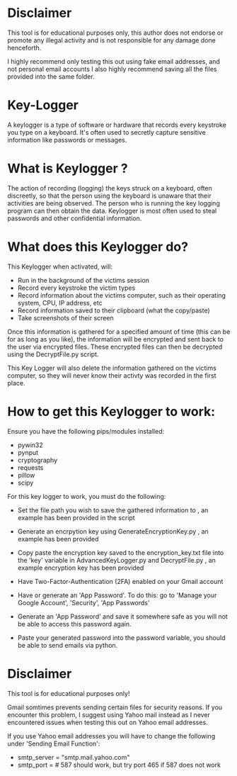 # Disclaimer
This tool is for educational purposes only, this author does not endorse or promote any illegal activity and is not responsible for any damage done henceforth.

I highly recommend only testing this out using fake email addresses, and not personal email accounts
I also highly recommend saving all the files provided into the same folder.

# Key-Logger
A keylogger is a type of software or hardware that records every keystroke you type on a keyboard. It's often used to secretly capture sensitive information like passwords or messages.

# What is Keylogger ?
The action of recording (logging) the keys struck on a keyboard, often discreetly, so that the person using the keyboard is unaware that their activities are being observed. The person who is running the key logging program can then obtain the data. Keylogger is most often used to steal passwords and other confidential information.

# What does this Keylogger do?
This Keylogger when activated, will: 
- Run in the background of the victims session 
- Record every keystroke the victim types
- Record information about the victims computer, such as their operating system, CPU, IP address, etc
- Record information saved to their clipboard (what the copy/paste)
- Take screenshots of their screen

Once this information is gathered for a specified amount of time (this can be for as long as you like), the information will be encrypted and sent back to the user via encrypted files. These encrypted files can then be decrypted using the DecryptFile.py script.

This Key Logger will also delete the information gathered on the victims computer, so they will never know their activty was recorded in the first place.

# How to get this Keylogger to work:
Ensure you have the following pips/modules installed:
- pywin32
- pynput
- cryptography
- requests
- pillow
- scipy

For this key logger to work, you must do the following:

- Set the file path you wish to save the gathered information to , an example has been provided in the script
  
- Generate an encrpytion key using GenerateEncryptionKey.py , an example has been provided
  
- Copy paste the encryption key saved to the encryption_key.txt file into the 'key' variable in AdvancedKeyLogger.py and DecryptFile.py , an example encryption key has been provided

- Have Two-Factor-Authentication (2FA) enabled on your Gmail account

- Have or generate an 'App Password'. To do this: go to 'Manage your Google Account', 'Security', 'App Passwords'

- Generate an 'App Password' and save it somewhere safe as you will not be able to access this password again.

- Paste your generated password into the password variable, you should be able to send emails via python.

# Disclaimer
This tool is for educational purposes only!

Gmail somtimes prevents sending certain files for security reasons. If you encounter this problem, I suggest using Yahoo mail instead as I never encountered issues when testing this out on Yahoo email addresses.

If you use Yahoo email addresses you will have to change the following under 'Sending Email Function':
- smtp_server = "smtp.mail.yahoo.com"
- smtp_port = # 587 should work, but try port 465 if 587 does not work


